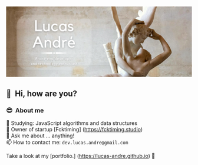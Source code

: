 ![Banner](https://github.com/lucas-andre/lucas-andre/blob/master/banner.png)
## 👋 &nbsp;Hi, how are you?

### 😎 &nbsp;About me

🌱 Studying: JavaScript algorithms and data structures  
💼 Owner of startup [Fcktiming] (https://fcktiming.studio)  
💬 Ask me about ... anything!  
📫 How to contact me: `dev.lucas.andre@gmail.com`

Take a look at my [portfolio.] (https://lucas-andre.github.io) 🚀

